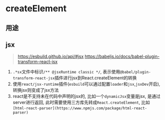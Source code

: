 # createElement

## 用途

## jsx

> <https://esbuild.github.io/api/#jsx>
> <https://babeljs.io/docs/babel-plugin-transform-react-jsx>

1. `.*sx`文件中标识`/** @jsxRuntime classic */`, 表示使用`@babel/plugin-transform-react-jsx`插件进行jsx到React.createElement的转换
2. 使用`react/jsx-runtime`插件(`esbuild`可以通过配置`loader`和`jsx`,`jsxDev`开启), 转换jsx则变成了jsx方法
3. react是不支持未在代码中声明的jsx的, 比如一个`dynamicJsx`变量是jsx, 是通过server进行返回, 此时需要使用三方库先转成`React.createElement`, 比如`[html-react-parser](https://www.npmjs.com/package/html-react-parser)`
